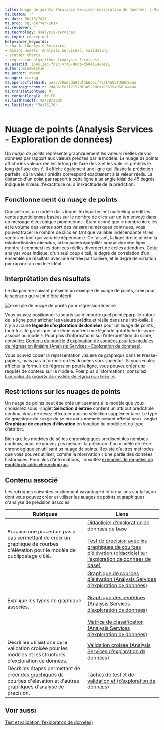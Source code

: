 ```yaml
---
title: Nuage de points (Analysis Services-exploration de données) | Microsoft Docs
ms.custom: ''
ms.date: 06/13/2017
ms.prod: sql-server-2014
ms.reviewer: ''
ms.technology: analysis-services
ms.topic: conceptual
helpviewer_keywords:
- charts [Analysis Services]
- mining models [Analysis Services], validating
- scatter charts
- regression algorithms [Analysis Services]
ms.assetid: 166812ec-fd1c-47c8-88db-d5041142be91
author: minewiskan
ms.author: owend
manager: craigg
ms.openlocfilehash: 1ea37a9aecda0b3fbb6d61f7ba14a82f368c95aa
ms.sourcegitcommit: 2d4067fc7f2157d10a526dcaa5d67948581ee49e
ms.translationtype: MT
ms.contentlocale: fr-FR
ms.lasthandoff: 02/28/2020
ms.locfileid: "78175176"
---
```

# <a name="scatter-plot-analysis-services---data-mining"></a>Nuage de points (Analysis Services - Exploration de données)
  Un *nuage de points* représente graphiquement les valeurs réelles de vos données par rapport aux valeurs prédites par le modèle. Le nuage de points affiche les valeurs réelles le long de l'axe des X et les valeurs prédites le long de l'axe des Y. Il affiche également une ligne qui illustre la prédiction parfaite, où la valeur prédite correspond exactement à la valeur réelle. La distance d'un point par rapport à cette ligne à un angle idéal de 45 degrés indique le niveau d'exactitude ou d'inexactitude de la prédiction.

## <a name="understanding-the-scatter-plot"></a>Fonctionnement du nuage de points
 Considérons un modèle dans lequel le département marketing prédit les ventes quotidiennes basées sur le nombre de clics sur un lien envoyé dans un message électronique promotionnel. Étant donné que le nombre de clics et le volume des ventes sont des valeurs numériques continues, vous pouvez tracer le nombre de clics en tant que variable indépendante et les ventes en tant que variable dépendante. Ce faisant, la ligne droite affiche la relation linéaire attendue, et les points éparpillés autour de cette ligne montrent comment les données réelles divergent de celles attendues. Cette analyse vous indique, d'un seul coup d'œil, le degré de corrélation d'un ensemble de résultats avec une entrée particulière, et le degré de variation par rapport au modèle idéal.

## <a name="interpreting-the-results"></a>Interprétation des résultats
 Le diagramme suivant présente un exemple de nuage de points, créé pour le scénario qui vient d'être décrit.

 ![exemple de nuage de points pour régression linéaire](../media/scatterplot-callctr.gif "exemple de nuage de points pour régression linéaire")

 Vous pouvez positionner la souris sur n'importe quel point éparpillé autour de la ligne pour afficher les valeurs prédite et réelle dans une info-bulle. Il n’y a aucune **légende d’exploration de données** pour un nuage de points ; toutefois, le graphique lui-même contient une légende qui affiche le score associé au modèle. Pour plus d’informations sur l’interprétation du score, consultez [Contenu du modèle d’exploration de données pour les modèles de régression linéaire &#40;Analysis Services - Exploration de données&#41;](mining-model-content-for-linear-regression-models-analysis-services-data-mining.md).

 Vous pouvez copier la représentation visuelle du graphique dans le Presse-papiers, mais pas la formule ou les données sous-jacentes. Si vous voulez afficher la formule de régression pour la ligne, vous pouvez créer une requête de contenu sur le modèle. Pour plus d’informations, consultez [Exemples de requête de modèle de régression linéaire](linear-regression-model-query-examples.md).

## <a name="restrictions-on-scatter-plots"></a>Restrictions sur les nuages de points
 Un nuage de points peut être créé uniquement si le modèle que vous choisissez sous l’onglet **Sélection d’entrée** contient un attribut prédictible continu. Vous ne devez effectuer aucune sélection supplémentaire. Le type de graphique de nuage de points est automatiquement affiché sous l’onglet **Graphique de courbes d’élévation** en fonction du modèle et du type d’attribut.

 Bien que les modèles de séries chronologiques prédisent des nombres continus, vous ne pouvez pas mesurer la précision d'un modèle de série chronologique en utilisant un nuage de points. Il existe d'autres méthodes que vous pouvez utiliser, comme la réservation d'une partie des données historiques. Pour plus d’informations, consultez [exemples de requêtes de modèle de série chronologique](time-series-model-query-examples.md).

## <a name="related-content"></a>Contenu associé
 Les rubriques suivantes contiennent davantage d'informations sur la façon dont vous pouvez créer et utiliser les nuages de points et graphiques d'analyse de précision associés.

|Rubriques|Liens|
|------------|-----------|
|Propose une procédure pas à pas permettant de créer un graphique de courbes d'élévation pour le modèle de publipostage ciblé.|[Didacticiel d’exploration de données de base](../../tutorials/basic-data-mining-tutorial.md)<br /><br /> [Test de précision avec les graphiques de courbes d’élévation &#40;didacticiel sur l’exploration de données de base&#41;](../../tutorials/testing-accuracy-with-lift-charts-basic-data-mining-tutorial.md)|
|Explique les types de graphique associés.|[Graphique de courbes d’élévation &#40;Analysis Services d’exploration de données&#41;](lift-chart-analysis-services-data-mining.md)<br /><br /> [Graphique des bénéfices &#40;Analysis Services d’exploration de données&#41;](profit-chart-analysis-services-data-mining.md)<br /><br /> [Matrice de classification &#40;Analysis Services d’exploration de données&#41;](classification-matrix-analysis-services-data-mining.md)|
|Décrit les utilisations de la validation croisée pour les modèles et les structures d'exploration de données.|[Validation croisée &#40;Analysis Services d’exploration de données&#41;](cross-validation-analysis-services-data-mining.md)|
|Décrit les étapes permettant de créer des graphiques de courbes d'élévation et d'autres graphiques d'analyse de précision.|[Tâches de test et de validation et &#40;d’exploration de données&#41;](testing-and-validation-tasks-and-how-tos-data-mining.md)|

## <a name="see-also"></a>Voir aussi
 [Test et validation &#40;l’exploration de données&#41;](testing-and-validation-data-mining.md)


